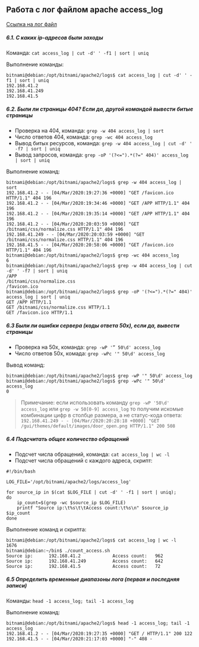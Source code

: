 ## Работа с лог файлом apache access_log

[Ссылка на лог файл](https://drive.google.com/open?id=1ZawA4XST_DMb5i9oGWeRet4yguvdHbYS)

##### 6.1. С каких ip-адресов были заходы

Команда: `cat access_log | cut -d' ' -f1 | sort | uniq`

Выполнение команды:

```ShellSession
bitnami@debian:/opt/bitnami/apache2/logs$ cat access_log | cut -d' ' -f1 | sort | uniq
192.168.41.2
192.168.41.249
192.168.41.5
```

##### 6.2. Были ли страницы 404? Если да, другой командой вывести битые страницы

- Проверка на 404, команда: `grep -w 404 access_log | sort`  
- Число ответов 404, команда: `grep -wc 404 access_log`  
- Вывод битых ресурсов, команда: `grep -w 404 access_log | cut -d' ' -f7 | sort | uniq`  
- Вывод запросов, команда: `grep -oP '(?<=").*(?=" 404)' access_log | sort | uniq`

Выполнение команд:

```ShellSession
bitnami@debian:/opt/bitnami/apache2/logs$ grep -w 404 access_log | sort
192.168.41.2 - - [04/Mar/2020:19:27:36 +0000] "GET /favicon.ico HTTP/1.1" 404 196
192.168.41.2 - - [04/Mar/2020:19:34:46 +0000] "GET /APP HTTP/1.1" 404 196
192.168.41.2 - - [04/Mar/2020:19:35:14 +0000] "GET /APP HTTP/1.1" 404 196
192.168.41.2 - - [04/Mar/2020:20:03:59 +0000] "GET /bitnami/css/normalize.css HTTP/1.1" 404 196
192.168.41.249 - - [04/Mar/2020:20:03:59 +0000] "GET /bitnami/css/normalize.css HTTP/1.1" 404 196
192.168.41.5 - - [04/Mar/2020:20:58:06 +0000] "GET /favicon.ico HTTP/1.1" 404 196
bitnami@debian:/opt/bitnami/apache2/logs$ grep -wc 404 access_log
6
bitnami@debian:/opt/bitnami/apache2/logs$ grep -w 404 access_log | cut -d' ' -f7 | sort | uniq
/APP
/bitnami/css/normalize.css
/favicon.ico
bitnami@debian:/opt/bitnami/apache2/logs$ grep -oP '(?<=").*(?=" 404)' access_log | sort | uniq
GET /APP HTTP/1.1
GET /bitnami/css/normalize.css HTTP/1.1
GET /favicon.ico HTTP/1.1
```

##### 6.3 Были ли ошибки сервера (коды ответа 50х), если да, вывести страницы

- Проверка на 50x, команда: `grep -wP '” 50\d' access_log`  
- Число ответов 50x, комада: `grep -wPc '" 50\d' access_log`

Вывод команд:

```ShellSession
bitnami@debian:/opt/bitnami/apache2/logs$ grep -wP '" 50\d' access_log
bitnami@debian:/opt/bitnami/apache2/logs$ grep -wPc '" 50\d' access_log
0
```

> Примечание: если использовать команду `grep -wP '50\d' access_log` или `grep -w 50[0-9] access_log` то получим искомые комбинации цифр в столбце размера, а не статус-кода ответа:  
> `192.168.41.249 - - [04/Mar/2020:20:28:18 +0000] "GET /gui/themes/default/images/door_open.png HTTP/1.1" 200 508`

##### 6.4 Подсчитать общее количество обращений

- Подсчет числа обращений, команда: `cat access_log | wc -l`  
- Подсчет числа обращений с каждого адреса, скрипт:

```Shell
#!/bin/bash

LOG_FILE='/opt/bitnami/apache2/logs/access_log'

for source_ip in $(cat $LOG_FILE | cut -d' ' -f1 | sort | uniq);
do
    ip_count=$(grep -wc $source_ip $LOG_FILE)
    printf "Source ip:\t%s\t\tAccess count:\t%s\n" $source_ip $ip_count
done
```

Выполнение команд и скрипта:

```ShellSession
bitnami@debian:/opt/bitnami/apache2/logs$ cat access_log | wc -l
1676
bitnami@debian:~/bin$ ./count_access.sh
Source ip:      192.168.41.2            Access count:   962
Source ip:      192.168.41.249          Access count:   642
Source ip:      192.168.41.5            Access count:   72
```

##### 6.5 Определить временные диапазоны лога (первая и последняя записи)

Команды: `head -1 access_log; tail -1 access_log`

Выполнение команд:

```ShellSession
bitnami@debian:/opt/bitnami/apache2/logs$ head -1 access_log; tail -1 access_log
192.168.41.2 - - [04/Mar/2020:19:27:35 +0000] "GET / HTTP/1.1" 200 122
192.168.41.5 - - [04/Mar/2020:21:17:03 +0000] "-" 408 -
```
